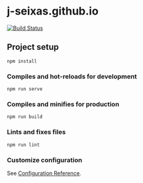 # j-seixas.github.io

[![Build Status](https://travis-ci.org/j-seixas/j-seixas.github.io.svg?branch=dev)](https://travis-ci.org/j-seixas/j-seixas.github.io)

## Project setup
```
npm install
```

### Compiles and hot-reloads for development
```
npm run serve
```

### Compiles and minifies for production
```
npm run build
```

### Lints and fixes files
```
npm run lint
```

### Customize configuration
See [Configuration Reference](https://cli.vuejs.org/config/).
